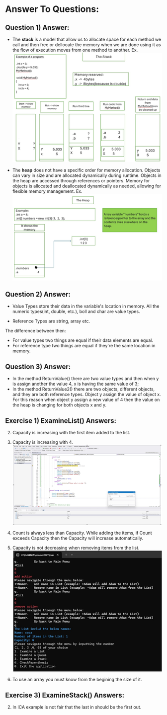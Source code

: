 # Answer To Questions:

## Question 1) Answer:

- The <b>stack</b> is a model that allow us to allocate space for each method we call and then free or dellocate the memory when we are done using it as the flow of execution moves from one method to another.
	Ex.
	![Stack - example of how it is working](images/stack.jpg)

- The <b>heap</b> does not have a specific order for memory allocation. 
	Objects can vary in size and are allocated dynamically during runtime.
	Objects in the heap are accessed through references or pointers.
	Memory for objects is allocated and deallocated dynamically as needed, allowing for flexible memory management.
	Ex.
	![Heap - example of how it is working](images/heap.jpg)

## Question 2) Answer:
- Value Types store their data in the variable's location in memory. All the numeric types(int, double, etc.), boll and char are value types.

- Reference Types are string, array etc.

The difference between then:

- For value types two things are equal if their data elements are equal.
- For reference type two things are equal if they're the same location in memory.

## Question 3) Answer:

- In the method ReturnValue() there are two value types and then when y is assign another the value 4, x is having the same value of 3;
- In the method ReturnValue2() there are two objects, different objects, and they are both reference types.
Object y assign the value of object x. For this reason when object y assign a new value of 4 then the value on the heap is changing for both objects x and y.

## Exercise 1) ExamineList() Answers:

2. Capacity is increasing with the first item added to the list.
3. Capacity is increasing with 4.
![Adding one item from List - Capacity is 4](images/firstCapacityIncreasing.jpg)

4. Count is always less than Capacity. While adding the items, if Count exceeds Capacity then the Capacity will increase automatically.
5. Capacity is not decreasing when removing items from the list.
![Removing item from List - Capacity is the same](images/sameCapacity.jpg)

6. To use an array you must know from the begining the size of it.

## Exercise 3) ExamineStack() Answers:
2. In ICA example is not fair that the last in should be the first out.



